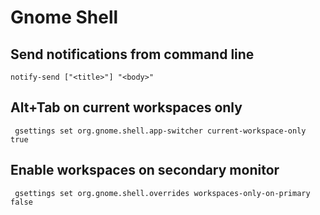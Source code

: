 # Gnome Shell

## Send notifications from command line
``` notify-send ["<title>"] "<body>" ```

## Alt+Tab on current workspaces only
``` gsettings set org.gnome.shell.app-switcher current-workspace-only true```

## Enable workspaces on secondary monitor
``` gsettings set org.gnome.shell.overrides workspaces-only-on-primary false```
